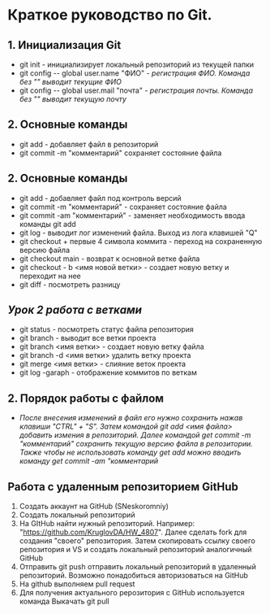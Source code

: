 # **Краткое руководство по Git.**
## 1. Инициализация Git
* git init - инициализирует локальный репозиторий из текущей папки
* git config -- global user.name "ФИО" - *регистрация ФИО. Команда без "" выводит текущие ФИО*
* git config -- global user.mail "почта" - *регистрация почты. Команда без "" выводит текущую почту*
## 2. Основные команды
* git add - добавляет файл в репозиторий
* git commit -m "комментарий" сохраняет состояние файла
## 2. Основные команды
* git add - добавляет файл под контроль версий
* git commit -m "комментарий" - сохраняет состояние файла
* git commit -am "комментарий" - заменяет необходимость ввода команды git add 
* git log - выводит лог изменений файла. Выход из лога клавишей "Q"
* git checkout + первые 4 символа коммита - переход на сохраненную версию файла
* git checkout main - возврат к основной ветке файла
* git checkout - b <имя новой ветки> - создает новую ветку и переходит на нее
* git diff - посмотреть разницу 
## *Урок 2 работа с ветками*
* git status - посмотреть статус файла репозитория 
* git branch - выводит все ветки проекта
* git branch  <имя ветки> - создает новую ветку файла
* git branch -d <имя ветки> удалить ветку проекта
* git merge <имя ветки> - слияние веток проекта
* git log -garaph - отображение коммитов по веткам

## 2. Порядок работы с файлом
* *После внесения изменений в файл его нужно сохранить нажав клавиши "CTRL" + "S". Затем командой git add <имя файла> добавить измения в репозиторий. Далее командой get commit -m "комментарий" сохранить текущую версию файла в репозитории. Также чтобы не использовать команду get add можно вводить команду get commit -am "комментарий*

## Работа с удаленным репозиторием GitHub
1. Создать аккаунт на GitHub (SNeskoromniy)
2. Создать локальный репозиторий
3. На GItHub найти нужный репозиторий. Например: "https://github.com/KruglovDA/HW_4807". Далее сделать fork для создания "своего" репозитория. Затем скопировать ссылку своего репозитория и VS и создать локальный репозиторий аналогичный GitHub
4. Отправить git push отправить локальный репозиторий в удаленный репозиторий. Возможно понадобиться авторизоваться на GitHub
5. На github выполняем pull request
6. Для получения актуального рерозитория с GitHub используется команда  Выкачать git pull